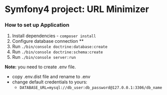 Symfony4 project: URL Minimizer
================================

### How to set up Application
1. Install dependencies - `composer install`
2. Configure database connection ** 
3. Run `./bin/console doctrine:database:create`
4. Run `./bin/console doctrine:schema:create`
5. Run `./bin/console server:run`

**Note:** you need to create .env file. 
 * copy .env.dist file and rename to .env
 * change default credentials to yours:
    * `DATABASE_URL=mysql://db_user:db_password@127.0.0.1:3306/db_name`
